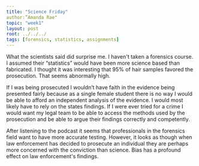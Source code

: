 ```yaml
---
title: "Science Friday"
author:”Amanda Rae"
topic: "week1"
layout: post
root: ../../../
tags: [forensics, statistics, assignments]
---
```

 




What the scientists said did surprise me. I haven't taken a forensics course. I assumed their “statistics” would have been more science based than fabricated. I  thought it was interesting that 95% of hair samples favored the prosecution. That seems abnormally high. 


If I was being prosecuted I wouldn’t have faith in the evidence being presented fairly because as a single female student there is no way I would be able to afford an independent analysis of the evidence. I would most likely have to rely on the states findings. If I were ever tried for a crime I would want my legal team to be able to access the methods used by the prosecution and be able to argue their findings correctly and competently. 


After listening to the podcast it seems that professionals in the forensics field want to have more accurate testing. However, it looks as though when law enforcement has decided to prosecute an individual they are perhaps more concerned with the conviction than science. Bias has a profound effect on law enforcement's findings. 
